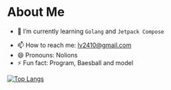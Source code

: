 # About Me


<!-- - 🔭 I’m currently working on ...  -->
- 🌱 I’m currently learning `Golang` and `Jetpack Compose`
<!-- - 👯 I’m looking to collaborate on ... -->
<!--- 🤔 I’m looking for help with ... -->
<!-- - 💬 Ask me about ... -->
- 📫 How to reach me: lv2410@gmail.com
- 😄 Pronouns: Nolions
- ⚡ Fun fact: Program, Baesball and model

[![Top Langs](https://github-readme-stats.vercel.app/api/top-langs/?username=nolions)](https://github.com/Nolions)
